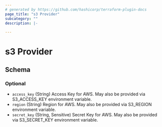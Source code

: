 ```yaml
---
# generated by https://github.com/hashicorp/terraform-plugin-docs
page_title: "s3 Provider"
subcategory: ""
description: |-
  
---
```


# s3 Provider





<!-- schema generated by tfplugindocs -->
## Schema

### Optional

- `access_key` (String) Access Key for AWS. May also be provided via S3_ACCESS_KEY environment variable.
- `region` (String) Region for AWS. May also be provided via S3_REGION environment variable.
- `secret_key` (String, Sensitive) Secret Key for AWS. May also be provided via S3_SECRET_KEY environment variable.

